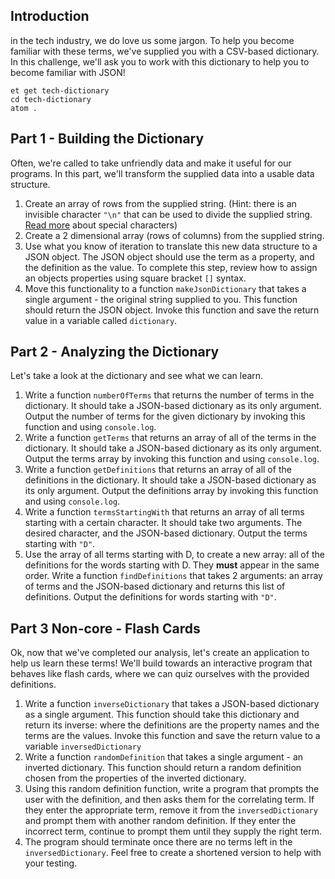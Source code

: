 ## Introduction

in the tech industry, we do love us some jargon. To help you become familiar with these terms, we've supplied you with a CSV-based dictionary. In this challenge, we'll ask you to work with this dictionary to help you to become familiar with JSON!

```no-highlight
et get tech-dictionary
cd tech-dictionary
atom .
```

## Part 1 - Building the Dictionary

Often, we're called to take unfriendly data and make it useful for our programs. In this part, we'll transform the supplied data into a usable data structure.

1. Create an array of rows from the supplied string. (Hint: there is an invisible character `"\n"` that can be used to divide the supplied string. [Read more][special-characters] about special characters)
2. Create a 2 dimensional array (rows of columns) from the supplied string.
3. Use what you know of iteration to translate this new data structure to a JSON object. The JSON object should use the term as a property, and the definition as the value. To complete this step, review how to assign an objects properties using square bracket `[]` syntax.
4. Move this functionality to a function `makeJsonDictionary` that takes a single argument - the original string supplied to you. This function should return the JSON object. Invoke this function and save the return value in a variable called `dictionary`.

## Part 2 - Analyzing the Dictionary

Let's take a look at the dictionary and see what we can learn.

1. Write a function `numberOfTerms` that returns the number of terms in the dictionary. It should take a JSON-based dictionary as its only argument. Output the number of terms for the given dictionary by invoking this function and using `console.log`.
2. Write a function `getTerms` that returns an array of all of the terms in the dictionary. It should take a JSON-based dictionary as its only argument. Output the terms array by invoking this function and using `console.log`.
3. Write a function `getDefinitions` that returns an array of all of the definitions in the dictionary. It should take a JSON-based dictionary as its only argument. Output the definitions array by invoking this function and using `console.log`.
4. Write a function `termsStartingWith` that returns an array of all terms starting with a certain character. It should take two arguments. The desired character, and the JSON-based dictionary. Output the terms starting with `"D"`.
5. Use the array of all terms starting with D, to create a new array: all of the definitions for the words starting with D. They **must** appear in the same order. Write a function `findDefinitions` that takes 2 arguments: an array of terms and the JSON-based dictionary and returns this list of definitions. Output the definitions for words starting with `"D"`.

## Part 3 Non-core - Flash Cards

Ok, now that we've completed our analysis, let's create an application to help us learn these terms! We'll build towards an interactive program that behaves like flash cards, where we can quiz ourselves with the provided definitions.

1. Write a function `inverseDictionary` that takes a JSON-based dictionary as a single argument. This function should take this dictionary and return its inverse: where the definitions are the property names and the terms are the values. Invoke this function and save the return value to a variable `inversedDictionary`
2. Write a function `randomDefinition` that takes a single argument - an inverted dictionary. This function should return a random definition chosen from the properties of the inverted dictionary.
3. Using this random definition function, write a program that prompts the user with the definition, and then asks them for the correlating term. If they enter the appropriate term, remove it from the `inversedDictionary` and prompt them with another random definition. If they enter the incorrect term, continue to prompt them until they supply the right term.
4. The program should terminate once there are no terms left in the `inversedDictionary`. Feel free to create a shortened version to help with your testing.

[special-characters]: https://javascript.info/string#special-characters
